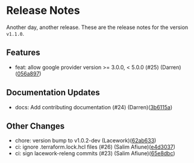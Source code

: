 # Release Notes
Another day, another release. These are the release notes for the version `v1.1.0`.

## Features
* feat: allow google provider version >= 3.0.0, < 5.0.0 (#25) (Darren)([056a897](https://github.com/lacework/terraform-gcp-service-account/commit/056a897ad2ff0d064fc90bd54415b72b411e4738))
## Documentation Updates
* docs: Add contributing documentation (#24) (Darren)([3b6115a](https://github.com/lacework/terraform-gcp-service-account/commit/3b6115abb9983aa591293695aecca044144d9d3e))
## Other Changes
* chore: version bump to v1.0.2-dev (Lacework)([62ab633](https://github.com/lacework/terraform-gcp-service-account/commit/62ab6332715ac585c0491be228d37b997e4fad1c))
* ci: ignore .terraform.lock.hcl files (#26) (Salim Afiune)([e4d3037](https://github.com/lacework/terraform-gcp-service-account/commit/e4d3037406b895031ad660cf74fc8397f3711590))
* ci: sign lacework-releng commits (#23) (Salim Afiune)([65e8dbc](https://github.com/lacework/terraform-gcp-service-account/commit/65e8dbc395428e4af5252b5470e01d26fafaeb57))
